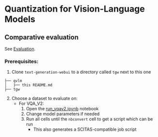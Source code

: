 # Quantization for Vision-Language Models

## Comparative evaluation

See [Evaluation](/eval/EVALUATION.md).

### Prerequisites:
1. Clone `text-generation-webui` to a directory called `tgw` next to this one
```
├── qvlm
│   ├── this README.md
├── tgw
```
2. Choose a dataset to evaluate on:
   - For VQA_V2:
     1. Open the [run_vqav2.ipynb](eval/script_generators/run_vqav2.ipynb) notebook
     2. Change model parameters if needed
     3. Run all cells until the `nbconvert` cell to get a script which can be run
        - This also generates a SCITAS-compatible job script 